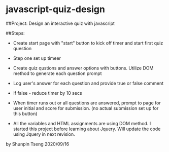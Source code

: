 # javascript-quiz-design

##Project: Design an interactive quiz with javascript

##Steps: 

- Create start page with "start" button to kick off timer and start first quiz question

- Step one set up timeer 

- Create quiz qustions and answer options with buttons. Utilize DOM method to generate each question prompt

- Log user's answer for each question and provide true or false comment

- If false - reduce timer by 10 secs

- When timer runs out or all questions are answered, prompt to page for user initial and score for submission. (no actual submission set up for this button)

- All the variables and HTML assignments are using DOM method. I started this project before learning about Jquery. Will update the code using Jquery in next revision.


by Shunpin Tseng 2020/09/16